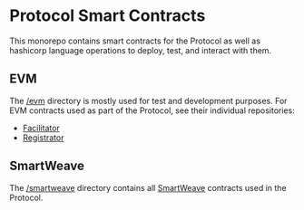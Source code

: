 # Protocol Smart Contracts

This monorepo contains smart contracts for the Protocol as well as hashicorp language operations to deploy, test, and interact with them.

## EVM

The [/evm](./evm/README.md) directory is mostly used for test and development purposes.  For EVM contracts used as part of the Protocol, see their individual repositories:
- [Facilitator](https://github.com/anyone-protocol/facilitator)
- [Registrator](https://github.com/anyone-protocol/registrator)

## SmartWeave

The [/smartweave](./smartweave/README.md) directory contains all [SmartWeave](https://academy.warp.cc/tutorials/elementary/smartweave) contracts used in the Protocol.

